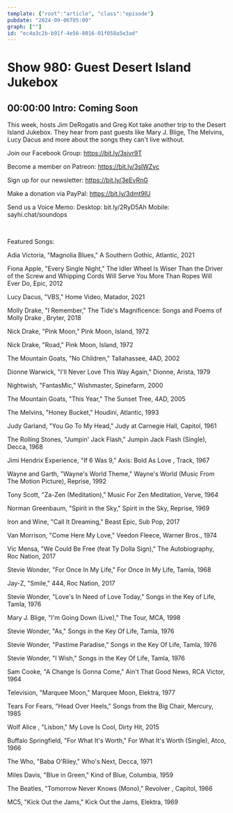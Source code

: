 ```yaml
---
template: {"root":"article", "class":"episode"}
pubdate: "2024-09-06T05:00"
graph: [""]
id: "ec4a3c2b-b91f-4e56-8016-01f058a5e3ad"
---
```






# Show 980: Guest Desert Island Jukebox



## 00:00:00 Intro: Coming Soon

This week, hosts Jim DeRogatis and Greg Kot take another trip to the Desert Island Jukebox. They hear from past guests like Mary J. Blige, The Melvins, Lucy Dacus and more about the songs they can't live without.




Join our Facebook Group: https://bit.ly/3sivr9T

Become a member on Patreon: https://bit.ly/3slWZvc

Sign up for our newsletter: https://bit.ly/3eEvRnG

Make a donation via PayPal: https://bit.ly/3dmt9lU

Send us a Voice Memo: Desktop: bit.ly/2RyD5Ah Mobile: sayhi.chat/soundops

 

Featured Songs:

Adia Victoria, "Magnolia Blues," A Southern Gothic, Atlantic, 2021

Fiona Apple, "Every Single Night," The Idler Wheel Is Wiser Than the Driver of the Screw and Whipping Cords Will Serve You More Than Ropes Will Ever Do, Epic, 2012

Lucy Dacus, "VBS," Home Video, Matador, 2021

Molly Drake, "I Remember," The Tide's Magnificence: Songs and Poems of Molly Drake , Bryter, 2018

Nick Drake, "Pink Moon," Pink Moon, Island, 1972

Nick Drake, "Road," Pink Moon, Island, 1972

The Mountain Goats, "No Children," Tallahassee, 4AD, 2002

Dionne Warwick, "I'll Never Love This Way Again," Dionne, Arista, 1979

Nightwish, "FantasMic," Wishmaster, Spinefarm, 2000

The Mountain Goats, "This Year," The Sunset Tree, 4AD, 2005

The Melvins, "Honey Bucket," Houdini, Atlantic, 1993

Judy Garland, "You Go To My Head," Judy at Carnegie Hall, Capitol, 1961

The Rolling Stones, "Jumpin' Jack Flash," Jumpin Jack Flash (Single), Decca, 1968

Jimi Hendrix Experience, "If 6 Was 9," Axis: Bold As Love , Track, 1967

Wayne and Garth, "Wayne's World Theme," Wayne's World (Music From The Motion Picture), Reprise, 1992

Tony Scott, "Za-Zen (Meditation)," Music For Zen Meditation, Verve, 1964

Norman Greenbaum, "Spirit in the Sky," Spirit in the Sky, Reprise, 1969

Iron and Wine, "Call It Dreaming," Beast Epic, Sub Pop, 2017

Van Morrison, "Come Here My Love," Veedon Fleece, Warner Bros., 1974

Vic Mensa, "We Could Be Free (feat Ty Dolla Sign)," The Autobiography, Roc Nation, 2017

Stevie Wonder, "For Once In My Life," For Once In My Life, Tamla, 1968

Jay-Z, "Smile," 444, Roc Nation, 2017

Stevie Wonder, "Love's In Need of Love Today," Songs in the Key of Life, Tamla, 1976

Mary J. Blige, "I'm Going Down (Live)," The Tour, MCA, 1998

Stevie Wonder, "As," Songs in the Key Of Life, Tamla, 1976

Stevie Wonder, "Pastime Paradise," Songs in the Key Of Life, Tamla, 1976

Stevie Wonder, "I Wish," Songs in the Key Of Life, Tamla, 1976

Sam Cooke, "A Change Is Gonna Come," Ain't That Good News, RCA Victor, 1964

Television, "Marquee Moon," Marquee Moon, Elektra, 1977

Tears For Fears, "Head Over Heels," Songs from the Big Chair, Mercury, 1985

Wolf Alice , "Lisbon," My Love Is Cool, Dirty Hit, 2015

Buffalo Springfield, "For What It's Worth," For What It's Worth (Single), Atco, 1966

The Who, "Baba O'Riley," Who's Next, Decca, 1971

Miles Davis, "Blue in Green," Kind of Blue, Columbia, 1959

The Beatles, "Tomorrow Never Knows (Mono)," Revolver , Capitol, 1966

MC5, "Kick Out the Jams," Kick Out the Jams, Elektra, 1969